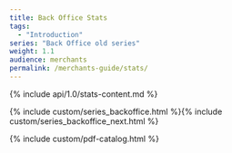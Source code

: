 ```yaml
---
title: Back Office Stats
tags:
  - "Introduction"
series: "Back Office old series"
weight: 1.1
audience: merchants
permalink: /merchants-guide/stats/
---
```


{% include api/1.0/stats-content.md %}

{% include custom/series_backoffice.html %}{% include custom/series_backoffice_next.html %}

{% include custom/pdf-catalog.html %}
